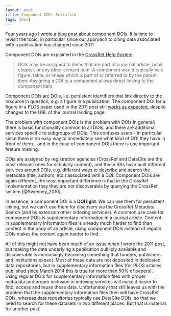 ```yaml
---
layout: post
title: Component DOIs Revisited
tags: [doi]
---
```


Four years ago I wrote a [blog post](http://blogs.plos.org/mfenner/2011/03/26/direct-links-to-figures-and-tables-using-component-dois/) about component DOIs. It is time to revisit the topic, in particular since our approach to citing data associated with a publication has changed since 2011.<!--more-->

Component DOIs are explained in the [CrossRef Help System](http://help.crossref.org/components):

> DOIs may be assigned to items that are part of a journal article, book chapter, or any other content item. A component would typically be a figure, table, or image which is part of or referred to by the parent item. Assigning a DOI to a component allows direct linking to the component item.

Component DOIs are DOIs, i.e. persistent identifiers that link directly to the resource in question, e.g. a figure in a publication. The component DOI for a figure in a PLOS paper used in the 2011 post still [works as expected](http://doi.org/10.1371/journal.pone.0006022.g002), despite changes to the URL of the journal landing page.

The problem with component DOIs is the problem with DOIs in general: there is basic functionality common to all DOIs, and there are additional services specific to subgroups of DOIs. This confuses users - in particular since there is no easy way to immediately see what kind of DOI they have in front of them - and in the case of component DOIs there is one important feature missing.

DOis are assigned by registration agencies (CrossRef and DataCite are the most relevant ones for scholarly content), and these RAs have built different services around DOIs, e.g. different ways to describe and search the metadata (title, authors, etc.) associated with a DOI. Component DOIs are again different, the most important difference is that in the CrossRef implementation they they are not discoverable by querying the CrossRef system [@Sweeney_2010].

In essence, a component DOI is a **DOI light**. We can use them for persistent linking, but we can't use them for discovery via the CrossRef Metadata Search (and by extension other indexing services). A common use case for component DOIs is supplementary information in a journal article. Content in supplementary information files is already much harder to find than content in the body of an article, using component DOIs instead of regular DOIs makes the content again harder to find.

All of this might not have been much of an issue when I wrote the 2011 post, but making the data underlying a publication publicly available and discoverable is increasingly becoming something that funders, publishers and institutions expect. Most of these data are not deposited in dedicated data repositories, but in supplementary information files (for PLOS articles published since March 2014 this is true for more than 50% of papers). Using regular DOIs for supplementary information files with proper metadata and proper inclusion in indexing services will make it easier to find, access and reuse these data. Unfortunately that still leaves us with the problem that the supplementary information files then will have CrossRef DOIs, whereas data repositories typically use DataCite DOIs, so that we need to search for these datasets in two different places. But that is material for another post.
